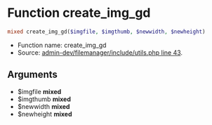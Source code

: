 Function create_img_gd
===========================





```php
mixed create_img_gd($imgfile, $imgthumb, $newwidth, $newheight)
```

* Function name: create_img_gd
* Source: [admin-dev/filemanager/include/utils.php line 43](https://github.com/PrestaShop/PrestaShop/blob/1.6.0.12/admin-dev/filemanager/include/utils.php#L43).

Arguments
---------

* $imgfile **mixed**
* $imgthumb **mixed**
* $newwidth **mixed**
* $newheight **mixed**


